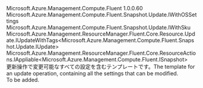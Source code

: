 <Type Name="IUpdate" FullName="Microsoft.Azure.Management.Compute.Fluent.Snapshot.Update.IUpdate">
  <TypeSignature Language="C#" Value="public interface IUpdate : Microsoft.Azure.Management.Compute.Fluent.Snapshot.Update.IWithOSSettings, Microsoft.Azure.Management.Compute.Fluent.Snapshot.Update.IWithSku, Microsoft.Azure.Management.ResourceManager.Fluent.Core.Resource.Update.IUpdateWithTags&lt;Microsoft.Azure.Management.Compute.Fluent.Snapshot.Update.IUpdate&gt;, Microsoft.Azure.Management.ResourceManager.Fluent.Core.ResourceActions.IAppliable&lt;Microsoft.Azure.Management.Compute.Fluent.ISnapshot&gt;" />
  <TypeSignature Language="ILAsm" Value=".class public interface auto ansi abstract IUpdate implements class Microsoft.Azure.Management.Compute.Fluent.Snapshot.Update.IWithOSSettings, class Microsoft.Azure.Management.Compute.Fluent.Snapshot.Update.IWithSku, class Microsoft.Azure.Management.ResourceManager.Fluent.Core.Resource.Update.IUpdateWithTags`1&lt;class Microsoft.Azure.Management.Compute.Fluent.Snapshot.Update.IUpdate&gt;, class Microsoft.Azure.Management.ResourceManager.Fluent.Core.ResourceActions.IAppliable`1&lt;class Microsoft.Azure.Management.Compute.Fluent.ISnapshot&gt;, class Microsoft.Azure.Management.ResourceManager.Fluent.Core.ResourceActions.IIndexable" />
  <TypeSignature Language="DocId" Value="T:Microsoft.Azure.Management.Compute.Fluent.Snapshot.Update.IUpdate" />
  <TypeSignature Language="VB.NET" Value="Public Interface IUpdate&#xA;Implements IAppliable(Of ISnapshot), IUpdateWithTags(Of IUpdate), IWithOSSettings, IWithSku" />
  <TypeSignature Language="F#" Value="type IUpdate = interface&#xA;    interface IAppliable&lt;ISnapshot&gt;&#xA;    interface IIndexable&#xA;    interface IUpdateWithTags&lt;IUpdate&gt;&#xA;    interface IWithSku&#xA;    interface IWithOSSettings" />
  <AssemblyInfo>
    <AssemblyName>Microsoft.Azure.Management.Compute.Fluent</AssemblyName>
    <AssemblyVersion>1.0.0.60</AssemblyVersion>
  </AssemblyInfo>
  <Interfaces>
    <Interface>
      <InterfaceName>Microsoft.Azure.Management.Compute.Fluent.Snapshot.Update.IWithOSSettings</InterfaceName>
    </Interface>
    <Interface>
      <InterfaceName>Microsoft.Azure.Management.Compute.Fluent.Snapshot.Update.IWithSku</InterfaceName>
    </Interface>
    <Interface>
      <InterfaceName>Microsoft.Azure.Management.ResourceManager.Fluent.Core.Resource.Update.IUpdateWithTags&lt;Microsoft.Azure.Management.Compute.Fluent.Snapshot.Update.IUpdate&gt;</InterfaceName>
    </Interface>
    <Interface>
      <InterfaceName>Microsoft.Azure.Management.ResourceManager.Fluent.Core.ResourceActions.IAppliable&lt;Microsoft.Azure.Management.Compute.Fluent.ISnapshot&gt;</InterfaceName>
    </Interface>
  </Interfaces>
  <Docs>
    <summary>
            <span data-ttu-id="cbd17-101">更新操作で変更可能なすべての設定を含むテンプレートです。</span><span class="sxs-lookup"><span data-stu-id="cbd17-101">The template for an update operation, containing all the settings that can be modified.</span></span>
            </summary>
    <remarks>To be added.</remarks>
  </Docs>
  <Members />
</Type>